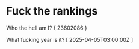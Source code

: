 # Fuck the rankings

Who the hell am I?
{ 23602086 }

What fucking year is it?
[ 2025-04-05T03:00:00Z ]
